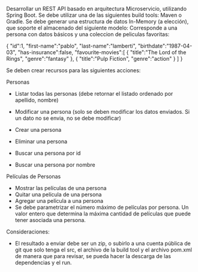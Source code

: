 Desarrollar un REST API basado en arquitectura Microservicio, utilizando Spring Boot. Se debe utilizar una de las siguientes build tools: Maven o Gradle.
Se debe generar una estructura de datos In-Memory (a elección), que soporte el almacenado del siguiente modelo:
Corresponde a una persona con datos básicos y una coleccion de peliculas favoritas:

{
	"id":1,
	"first-name":"pablo",
	"last-name":"lamberti",
	"birthdate":"1987-04-03",
	"has-insurance":false,
	"favourite-movies":[
		{
			"title":"The Lord of the Rings",
			"genre":"fantasy"
		},
		{
			"title":"Pulp Fiction",
			"genre":"action"
		}
	]
}

Se deben crear recursos para las siguientes acciones:

Personas
- Listar todas las personas (debe retornar el listado ordenado por apellido, nombre)
- Modificar una persona (solo se deben modificar los datos enviados. Si un dato no se envia, no se debe modificar)
- Crear una persona
- Eliminar una persona

- Buscar una persona por id
- Buscar una persona por nombre

Películas de Personas
- Mostrar las películas de una persona
- Quitar una película de una persona
- Agregar una película a una persona
- Se debe parametrizar el número máximo de películas por persona. Un valor entero que determina la máxima cantidad de películas que puede tener asociada una persona.

Consideraciones:
- El resultado a enviar debe ser un zip, o subirlo a una cuenta pública de git que solo tenga el src, el archivo de la build tool y el archivo pom.xml de manera que para revisar, se pueda hacer la descarga de las dependencias y el run.
